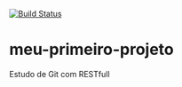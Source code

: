 [![Build Status](https://travis-ci.com/docarmoj/meu-primeiro-projeto.svg?branch=master)](https://travis-ci.com/docarmoj/meu-primeiro-projeto)
# meu-primeiro-projeto
Estudo de Git com RESTfull
